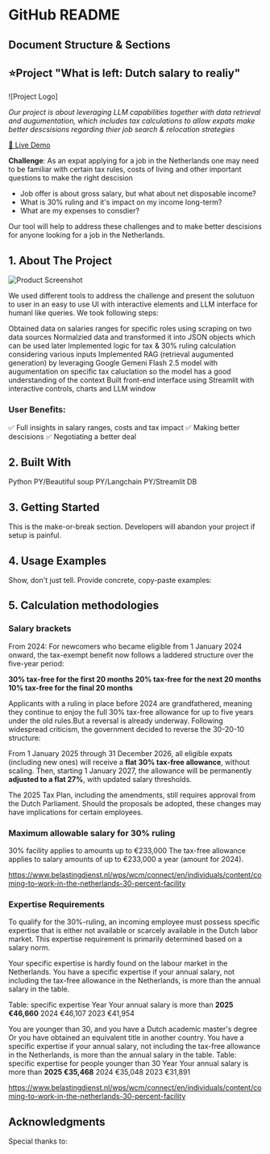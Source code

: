 # GitHub README

## Document Structure & Sections

## ⭐Project "What is left: Dutch salary to realiy"

![Project Logo]

*Our project is about leveraging LLM capabilities together with data retrieval and augumentation, which includes tax calculations to allow expats make better descsisions regarding thier job search & relocation strategies*

[🚀 Live Demo](https://your-demo-link.com)


**Challenge**: As an expat applying for a job in the Netherlands one may need to be familiar with certain tax rules, costs of living and other important questions to make the right descision

- Job offer is about gross salary, but what about net disposable income?
- What is 30% ruling and it's impact on my income long-term?
- What are my expenses to consdier?


Our tool will help to address these challenges and to make better descisions for anyone looking for a job in the Netherlands.


## 1. About The Project

![Product Screenshot](images/screenshot.png)

We used different tools to address the challenge and present the solutuon to user in an easy to use UI with interactive elements and LLM interface for humanl like queries. We took following steps:

Obtained data on salaries ranges for specific roles using scraping on two data sources
Normalzied data and transformed it into JSON objects which can be used later
Implemented logic for tax & 30% ruling calculation considering various inputs
Implemented RAG (retrieval augumented generation) by leveraging Google Gemeni Flash 2.5 model with
augumentation on specific tax caluclation so the model has a good understanding of the context
Built front-end interface using Streamlit with interactive controls, charts and LLM window

### User Benefits:


✅ Full insights in salary ranges, costs and tax impact
✅ Making better descisions
✅ Negotiating a better deal


## 2. Built With

Python
PY/Beautiful soup
PY/Langchain
PY/Streamlit
DB

## 3. Getting Started
This is the make-or-break section. Developers will abandon your project if setup is painful.


## 4. Usage Examples
Show, don't just tell. Provide concrete, copy-paste examples:

## 5. Calculation methodologies

### Salary brackets
From 2024: For newcomers who became eligible from 1 January 2024 onward, the tax-exempt benefit now follows a laddered structure over the five-year period:

**30% tax-free for the first 20 months**
**20% tax-free for the next 20 months**
**10% tax-free for the final 20 months**

Applicants with a ruling in place before 2024 are grandfathered, meaning they continue to enjoy the full 30% tax-free allowance for up to five years under the old rules.But a reversal is already underway. Following widespread criticism, the government decided to reverse the 30-20-10 structure:

From 1 January 2025 through 31 December 2026, all eligible expats (including new ones) will receive a **flat 30% tax-free allowance**, without scaling. Then, starting 1 January 2027, the allowance will be permanently **adjusted to a flat 27%**, with updated salary thresholds.

The 2025 Tax Plan, including the amendments, still requires approval from the Dutch Parliament. Should the proposals be adopted, these changes may have implications for certain employees.

### Maximum allowable salary for 30% ruling

30% facility applies to amounts up to €233,000
The tax-free allowance applies to salary amounts of up to €233,000 a year (amount for 2024).

https://www.belastingdienst.nl/wps/wcm/connect/en/individuals/content/coming-to-work-in-the-netherlands-30-percent-facility

### Expertise Requirements

To qualify for the 30%-ruling, an incoming employee must possess specific expertise that is either not available or scarcely available in the Dutch labor market. This expertise requirement is primarily determined based on a salary norm.

Your specific expertise is hardly found on the labour market in the Netherlands. You have a specific expertise if your annual salary, not including the tax-free allowance in the Netherlands, is more than the annual salary in the table.

Table: specific expertise
Year	Your annual salary is more than
**2025	€46,660**
2024	€46,107
2023	€41,954

You are younger than 30, and you have a Dutch academic master's degree
Or you have obtained an equivalent title in another country. You have a specific expertise if your annual salary, not including the tax-free allowance in the Netherlands, is more than the annual salary in the table.
Table: specific expertise for people younger than 30
Year	Your annual salary is more than
**2025	€35,468**
2024	€35,048
2023	€31,891

https://www.belastingdienst.nl/wps/wcm/connect/en/individuals/content/coming-to-work-in-the-netherlands-30-percent-facility

## Acknowledgments

Special thanks to:
